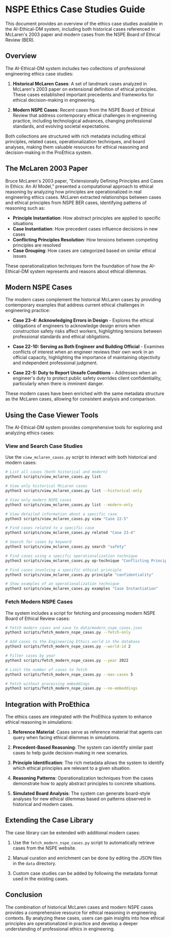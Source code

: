 # NSPE Ethics Case Studies Guide

This document provides an overview of the ethics case studies available in the AI-Ethical-DM system, including both historical cases referenced in McLaren's 2003 paper and modern cases from the NSPE Board of Ethical Review (BER).

## Overview

The AI-Ethical-DM system includes two collections of professional engineering ethics case studies:

1. **Historical McLaren Cases**: A set of landmark cases analyzed in McLaren's 2003 paper on extensional definition of ethical principles. These cases established important precedents and frameworks for ethical decision-making in engineering.

2. **Modern NSPE Cases**: Recent cases from the NSPE Board of Ethical Review that address contemporary ethical challenges in engineering practice, including technological advances, changing professional standards, and evolving societal expectations.

Both collections are structured with rich metadata including ethical principles, related cases, operationalization techniques, and board analyses, making them valuable resources for ethical reasoning and decision-making in the ProEthica system.

## The McLaren 2003 Paper

Bruce McLaren's 2003 paper, "Extensionally Defining Principles and Cases in Ethics: An AI Model," presented a computational approach to ethical reasoning by analyzing how principles are operationalized in real engineering ethics cases. McLaren extracted relationships between cases and ethical principles from NSPE BER cases, identifying patterns of reasoning such as:

- **Principle Instantiation**: How abstract principles are applied to specific situations
- **Case Instantiation**: How precedent cases influence decisions in new cases
- **Conflicting Principles Resolution**: How tensions between competing principles are resolved
- **Case Grouping**: How cases are categorized based on similar ethical issues

These operationalization techniques form the foundation of how the AI-Ethical-DM system represents and reasons about ethical dilemmas.

## Modern NSPE Cases

The modern cases complement the historical McLaren cases by providing contemporary examples that address current ethical challenges in engineering practice:

- **Case 23-4: Acknowledging Errors in Design** - Explores the ethical obligations of engineers to acknowledge design errors when construction safety risks affect workers, highlighting tensions between professional standards and ethical obligations.

- **Case 22-10: Serving as Both Engineer and Building Official** - Examines conflicts of interest when an engineer reviews their own work in an official capacity, highlighting the importance of maintaining objectivity and independent professional judgment.

- **Case 22-5: Duty to Report Unsafe Conditions** - Addresses when an engineer's duty to protect public safety overrides client confidentiality, particularly when there is imminent danger.

These modern cases have been enriched with the same metadata structure as the McLaren cases, allowing for consistent analysis and comparison.

## Using the Case Viewer Tools

The AI-Ethical-DM system provides comprehensive tools for exploring and analyzing ethics cases:

### View and Search Case Studies

Use the `view_mclaren_cases.py` script to interact with both historical and modern cases:

```bash
# List all cases (both historical and modern)
python3 scripts/view_mclaren_cases.py list

# View only historical McLaren cases
python3 scripts/view_mclaren_cases.py list --historical-only

# View only modern NSPE cases
python3 scripts/view_mclaren_cases.py list --modern-only

# View detailed information about a specific case
python3 scripts/view_mclaren_cases.py view "Case 22-5"

# Find cases related to a specific case
python3 scripts/view_mclaren_cases.py related "Case 23-4"

# Search for cases by keyword
python3 scripts/view_mclaren_cases.py search "safety"

# Find cases using a specific operationalization technique
python3 scripts/view_mclaren_cases.py op-technique "Conflicting Principles Resolution"

# Find cases involving a specific ethical principle
python3 scripts/view_mclaren_cases.py principle "confidentiality"

# Show examples of an operationalization technique
python3 scripts/view_mclaren_cases.py examples "Case Instantiation"
```

### Fetch Modern NSPE Cases

The system includes a script for fetching and processing modern NSPE Board of Ethical Review cases:

```bash
# Fetch modern cases and save to data/modern_nspe_cases.json
python3 scripts/fetch_modern_nspe_cases.py --fetch-only

# Add cases to the Engineering Ethics world in the database
python3 scripts/fetch_modern_nspe_cases.py --world-id 2

# Filter cases by year
python3 scripts/fetch_modern_nspe_cases.py --year 2022

# Limit the number of cases to fetch
python3 scripts/fetch_modern_nspe_cases.py --max-cases 5

# Fetch without processing embeddings
python3 scripts/fetch_modern_nspe_cases.py --no-embeddings
```

## Integration with ProEthica

The ethics cases are integrated with the ProEthica system to enhance ethical reasoning in simulations:

1. **Reference Material**: Cases serve as reference material that agents can query when facing ethical dilemmas in simulations.

2. **Precedent-Based Reasoning**: The system can identify similar past cases to help guide decision-making in new scenarios.

3. **Principle Identification**: The rich metadata allows the system to identify which ethical principles are relevant to a given situation.

4. **Reasoning Patterns**: Operationalization techniques from the cases demonstrate how to apply abstract principles to concrete situations.

5. **Simulated Board Analysis**: The system can generate board-style analyses for new ethical dilemmas based on patterns observed in historical and modern cases.

## Extending the Case Library

The case library can be extended with additional modern cases:

1. Use the `fetch_modern_nspe_cases.py` script to automatically retrieve cases from the NSPE website.

2. Manual curation and enrichment can be done by editing the JSON files in the `data` directory.

3. Custom case studies can be added by following the metadata format used in the existing cases.

## Conclusion

The combination of historical McLaren cases and modern NSPE cases provides a comprehensive resource for ethical reasoning in engineering contexts. By analyzing these cases, users can gain insights into how ethical principles are operationalized in practice and develop a deeper understanding of professional ethics in engineering.

